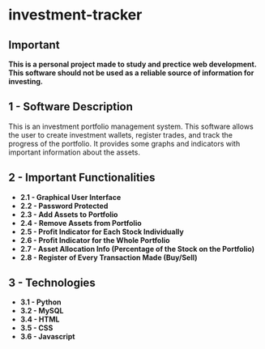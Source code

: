 # investment-tracker

## Important

**This is a personal project made to study and prectice web development. This software should not be used as a reliable source of information for investing.**

## 1 - Software Description

This is an investment portfolio management system. This software allows the user to create investment wallets, register trades, and track the progress of the portfolio. It provides some graphs and indicators with important information about the assets.

## 2 - Important Functionalities

- **2.1 - Graphical User Interface**
- **2.2 - Password Protected**
- **2.3 - Add Assets to Portfolio**
- **2.4 - Remove Assets from Portfolio**
- **2.5 - Profit Indicator for Each Stock Individually**
- **2.6 - Profit Indicator for the Whole Portfolio**
- **2.7 - Asset Allocation Info (Percentage of the Stock on the Portfolio)**
- **2.8 - Register of Every Transaction Made (Buy/Sell)**

## 3 - Technologies

- **3.1 - Python**
- **3.2 - MySQL**
- **3.4 - HTML**
- **3.5 - CSS**
- **3.6 - Javascript**
